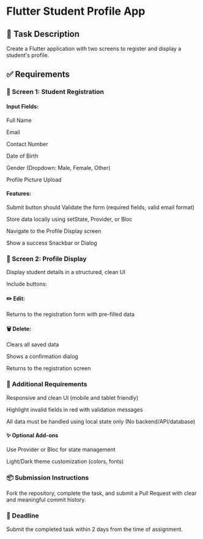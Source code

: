  # Flutter Student Profile App
## 📝 Task Description
Create a Flutter application with two screens to register and display a student's profile.

## ✅ Requirements
### 🔹 Screen 1: Student Registration
#### Input Fields:

 Full Name

Email

Contact Number

Date of Birth

Gender (Dropdown: Male, Female, Other)

Profile Picture Upload

#### Features:

Submit button should Validate the form (required fields, valid email format)

Store data locally using setState, Provider, or Bloc

Navigate to the Profile Display screen

Show a success Snackbar or Dialog

### 🔹 Screen 2: Profile Display
Display student details in a structured, clean UI

Include buttons:

#### ✏️ Edit:

Returns to the registration form with pre-filled data

#### 🗑️ Delete:

Clears all saved data

Shows a confirmation dialog

Returns to the registration screen

### 🧱 Additional Requirements
Responsive and clean UI (mobile and tablet friendly)

Highlight invalid fields in red with validation messages

All data must be handled using local state only (No backend/API/database)

#### ✨ Optional Add-ons
Use Provider or Bloc for state management

Light/Dark theme customization (colors, fonts)

### 📦 Submission Instructions
Fork the repository, complete the task, and submit a Pull Request with clear and meaningful commit history.

### 📅 Deadline
Submit the completed task within 2 days from the time of assignment.
